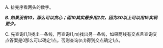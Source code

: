A. 排完序看两头的数字。

***B. 如果没有10，那么可以贪心；而10其实最多用2次，因为30以上可以用15实现更少。***

C. 先查询(1,1)找出一条线，再查询(1,m)找出另一条线，如果两线有交点且查询交点答案是0那么可以确定1点，否则查询(n,1)得到交点确定1点。
